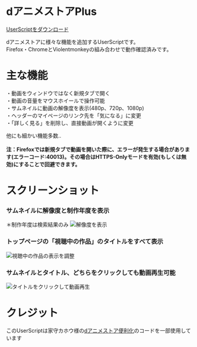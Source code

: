 # dアニメストアPlus
[UserScriptをダウンロード](https://github.com/chimaha/dAnimePlus/raw/main/script/danimeplus.user.js)  

dアニメストアに様々な機能を追加するUserScriptです。  
Firefox・ChromeとViolentmonkeyの組み合わせで動作確認済みです。  

# 主な機能
・動画をウィンドウではなく新規タブで開く  
・動画の音量をマウスホイールで操作可能  
・サムネイルに動画の解像度を表示(480p、720p、1080p)  
・ヘッダーのマイページのリンク先を「気になる」に変更  
・「詳しく見る」を削除し、直接動画が開くように変更  

他にも細かい機能多数..  
<br>
**注：Firefoxでは新規タブで動画を開いた際に、エラーが発生する場合があります(エラーコード:40013)。その場合はHTTPS-Onlyモードを有効(もしくは無効)にすることで回避できます。**

# スクリーンショット
### サムネイルに解像度と制作年度を表示  
＊制作年度は検索結果のみ
![解像度を表示](https://github.com/chimaha/dAnimePlus/assets/107383950/ad437620-3e0c-4b37-91a6-39fbfcdc24a8)  
### トップページの「視聴中の作品」のタイトルをすべて表示
![視聴中の作品の表示を調整](https://github.com/chimaha/dAnimePlus/assets/107383950/b2a72ec6-df2c-4668-83f3-b2ecbb5b95af)  
### サムネイルとタイトル、どちらをクリックしても動画再生可能
![タイトルをクリックして動画再生](https://github.com/chimaha/dAnimePlus/assets/107383950/9a3df48e-ae4d-4c48-82fd-24b0c1c19c33)  

# クレジット
このUserScriptは家守カホウ様の[dアニメストア便利化](https://greasyfork.org/ja/scripts/414008)のコードを一部使用しています
